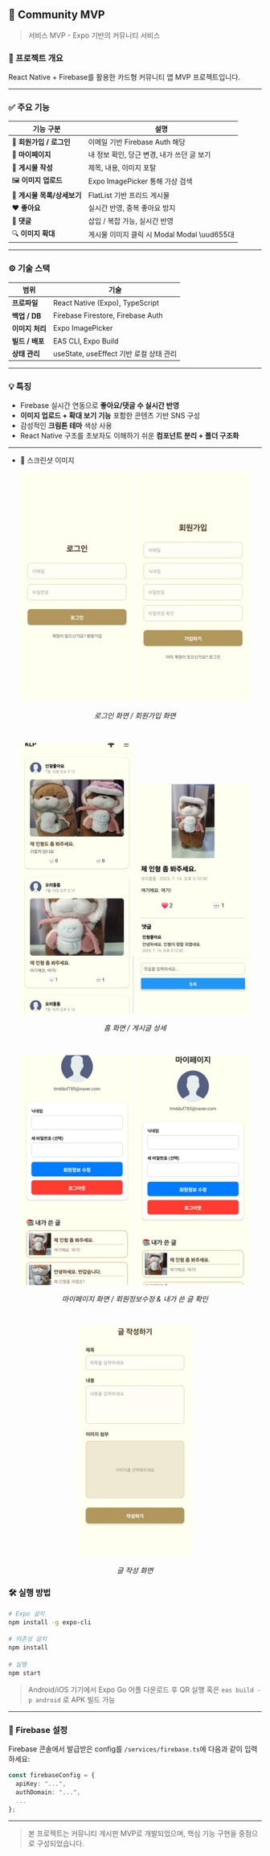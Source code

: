 ## 📝 Community MVP

> 서비스 MVP - Expo 기반의 커뮤니티 서비스

### 📌 프로젝트 개요

React Native + Firebase를 활용한 카드형 커뮤니티 앱 MVP 프로젝트입니다.

---

### ✅ 주요 기능

| 기능 구분              | 설명                                 |
| ------------------ | ---------------------------------- |
| 🔐 **회원가입 / 로그인**  | 이메일 기반 Firebase Auth 해당            |
| 👤 **마이페이지**       | 내 정보 확인, 당근 변경, 내가 쓰던 글 보기         |
| 📝 **게시물 작성**      | 제목, 내용, 이미지 포탈                     |
| 🖼 **이미지 업로드**     | Expo ImagePicker 통해 가상 검색          |
| 📒 **게시물 목록/상세보기** | FlatList 기반 프리드 게시물                |
| ❤️ **좋아요**         | 실시간 반영, 중복 좋아요 방지                  |
| 💬 **댓글**          | 삽입 / 복잡 가능, 실시간 반영                 |
| 🔍 **이미지 확대**      | 게시물 이미지 클릭 시 Modal  Modal \uud655대 |

---

### ⚙️ 기술 스택

| 범위          | 기술                                |
| ----------- | --------------------------------- |
| **프로파일**    | React Native (Expo), TypeScript   |
| **백업 / DB** | Firebase Firestore, Firebase Auth |
| **이미지 처리**  | Expo ImagePicker                  |
| **빌드 / 배포** | EAS CLI, Expo Build               |
| **상태 관리**   | useState, useEffect 기반 로컬 상태 관리   |

---

### 💡 특징

* Firebase 실시간 연동으로 **좋아요/댓글 수 실시간 반영**
* **이미지 업로드 + 확대 보기 기능** 포함한 콘텐츠 기반 SNS 구성
* 감성적인 **크림톤 테마** 색상 사용
* React Native 구조를 초보자도 이해하기 쉬운 **컴포넌트 분리 + 폴더 구조화**

---

* 📸 스크린샷 이미지

<p align="center"> 
  <img src="./community-mvp/assets/images/로그인.jpg" width="45%" /> 
  <img src="./community-mvp/assets/images/회원가입.jpg" width="45%" /> 
</p>

<p align="center">
  <i>로그인 화면 / 회원가입 화면</i>
</p>

<br/>

<p align="center"> 
  <img src="./community-mvp/assets/images/홈화면.jpg" width="45%" /> 
  <img src="./community-mvp/assets/images/게시글상세.jpg" width="45%" /> 
</p>

<p align="center">
  <i>홈 화면 / 게시글 상세</i>
</p>

<br/>

<p align="center"> 
  <img src="./community-mvp/assets/images/마이페이지.jpg" width="45%" /> 
  <img src="./community-mvp/assets/images/마이페이지2.jpg" width="45%" /> 
</p>

<p align="center">
  <i>마이페이지 화면 / 회원정보수정 & 내가 쓴 글 확인</i>
</p>

<br/>

<p align="center"> 
  <img src="./community-mvp/assets/images/글작성.jpg" width="45%" /> 
</p>

<p align="center">
  <i>글 작성 화면</i>
</p>


### 🛠️ 실행 방법

```bash
# Expo 설치
npm install -g expo-cli

# 의존성 설치
npm install

# 실행
npm start
```

> Android/iOS 기기에서 Expo Go 어플 다운로드 후 QR 실행 혹은 `eas build -p android` 로 APK 빌드 가능

---

### 🔐 Firebase 설정

Firebase 콘솔에서 발급받은 config를 `/services/firebase.ts`에 다음과 같이 입력하세요:

```ts
const firebaseConfig = {
  apiKey: "...",
  authDomain: "...",
  ...
};
```

---

> 본 프로젝트는 커뮤니티 게시판 MVP로 개발되었으며, 핵심 기능 구현을 중점으로 구성되었습니다.
